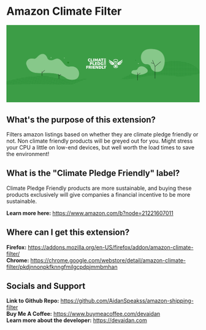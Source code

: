 # Amazon Climate Filter

<img src="https://raw.githubusercontent.com/AidanSpeakss/amazon-shipping-filter/master/marquee%20promo.png"></img>
## **What's the purpose of this extension?**  
Filters amazon listings based on whether they are climate pledge friendly or not. Non climate friendly products will be greyed out for you. 
Might stress your CPU a little on low-end devices, but well worth the load times to save the environment!  

## **What is the "Climate Pledge Friendly" label?**  
Climate Pledge Friendly products are more sustainable, and buying these products exclusively will give companies a financial incentive to be more sustainable.  

**Learn more here:** <a href="https://www.amazon.com/b?node=21221607011">https://www.amazon.com/b?node=21221607011</a>  

## **Where can I get this extension?**  
**Firefox:** <a href="https://addons.mozilla.org/en-US/firefox/addon/amazon-climate-filter/">https://addons.mozilla.org/en-US/firefox/addon/amazon-climate-filter/</a>  
**Chrome:** <a href="https://chrome.google.com/webstore/detail/amazon-climate-filter/pkdjnnonpkfknngfmilgcpdpjmmbmhan">https://chrome.google.com/webstore/detail/amazon-climate-filter/pkdjnnonpkfknngfmilgcpdpjmmbmhan</a>  

## Socials and Support
**Link to Github Repo:** <a href="https://github.com/AidanSpeakss/amazon-shipping-filter">https://github.com/AidanSpeakss/amazon-shipping-filter</a>  
**Buy Me A Coffee:** <a href="https://www.buymeacoffee.com/devaidan">https://www.buymeacoffee.com/devaidan</a>  
**Learn more about the developer:** <a href="https://devaidan.com">https://devaidan.com</a> 

